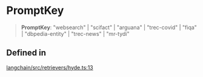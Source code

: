 PromptKey
=========

> **PromptKey**: "websearch" | "scifact" | "arguana" | "trec-covid" | "fiqa" | "dbpedia-entity" | "trec-news" | "mr-tydi"

Defined in[​](#defined-in "Direct link to Defined in")
------------------------------------------------------

[langchain/src/retrievers/hyde.ts:13](https://github.com/hwchase17/langchainjs/blob/46e1734/langchain/src/retrievers/hyde.ts#L13)